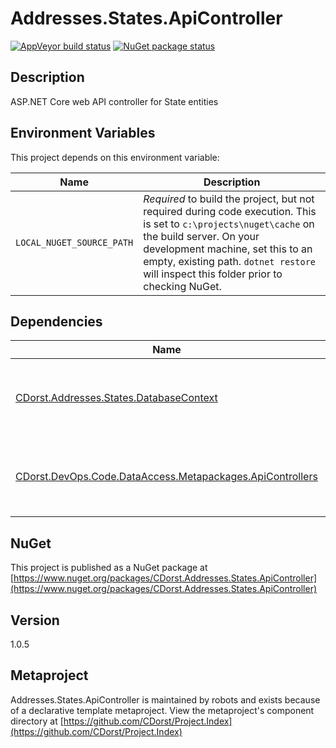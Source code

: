 # Addresses.States.ApiController

[![AppVeyor build status](https://img.shields.io/appveyor/ci/cdorst/addresses-states-apicontroller.svg?label=AppVeyor&style=for-the-badge)](https://ci.appveyor.com/project/cdorst/addresses-states-apicontroller)
[![NuGet package status](https://img.shields.io/nuget/v/CDorst.Addresses.States.ApiController.svg?label=NuGet&style=for-the-badge)](https://www.nuget.org/packages/CDorst.Addresses.States.ApiController)

## Description

ASP.NET Core web API controller for State entities

## Environment Variables

This project depends on this environment variable:

Name | Description
---- | -----------
`LOCAL_NUGET_SOURCE_PATH` | *Required* to build the project, but not required during code execution. This is set to `c:\projects\nuget\cache` on the build server. On your development machine, set this to an empty, existing path. `dotnet restore` will inspect this folder prior to checking NuGet.

## Dependencies

Name | Status
---- | ------
[CDorst.Addresses.States.DatabaseContext](https://github.com/CDorst/Addresses.States.DatabaseContext) | [![AppVeyor build status](https://img.shields.io/appveyor/ci/cdorst/addresses-states-databasecontext.svg?label=AppVeyor&style=flat-square)](https://ci.appveyor.com/project/cdorst/addresses-states-databasecontext) [![NuGet package status](https://img.shields.io/nuget/v/CDorst.Addresses.States.DatabaseContext.svg?label=NuGet&style=flat-square)](https://www.nuget.org/packages/CDorst.Addresses.States.DatabaseContext)
[CDorst.DevOps.Code.DataAccess.Metapackages.ApiControllers](https://github.com/CDorst/DevOps.Code.DataAccess.Metapackages.ApiControllers) | [![AppVeyor build status](https://img.shields.io/appveyor/ci/cdorst/devops-code-dataaccess-metapackages-apicontrollers.svg?label=AppVeyor&style=flat-square)](https://ci.appveyor.com/project/cdorst/devops-code-dataaccess-metapackages-apicontrollers) [![NuGet package status](https://img.shields.io/nuget/v/CDorst.DevOps.Code.DataAccess.Metapackages.ApiControllers.svg?label=NuGet&style=flat-square)](https://www.nuget.org/packages/CDorst.DevOps.Code.DataAccess.Metapackages.ApiControllers)

## NuGet

This project is published as a NuGet package at [https://www.nuget.org/packages/CDorst.Addresses.States.ApiController](https://www.nuget.org/packages/CDorst.Addresses.States.ApiController)

## Version

1.0.5

## Metaproject

Addresses.States.ApiController is maintained by robots and exists because of a declarative template metaproject. View the metaproject's component directory at [https://github.com/CDorst/Project.Index](https://github.com/CDorst/Project.Index)

